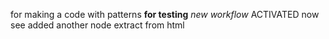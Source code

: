 for making a code with patterns
**for testing** 
*new workflow*
ACTIVATED
now see
added another node
extract from html
